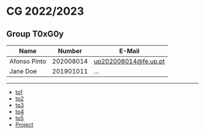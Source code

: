 # CG 2022/2023

## Group T0xG0y
| Name             | Number    | E-Mail                |
| ---------------- | --------- | ------------------    |
| Afonso Pinto     | 202008014 | up202008014@fe.up.pt  |
| Jane Doe         | 201901011 | ...                   |

----

  - [tp1](tp1/README.md)
  - [tp2](tp2/README.md)
  - [tp3](tp3/README.md)
  - [tp4](tp4/README.md)
  - [tp5](tp5/README.md)
  - [Project](proj/README.md)
